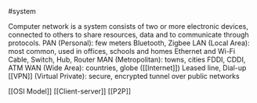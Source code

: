 #system

Computer network is a system consists of two or more electronic devices, connected to others to share resources, data and to communicate through protocols.
	PAN (Personal): few meters
		Bluetooth, Zigbee
	LAN (Local Area): most common, used in offices, schools and homes
		Ethernet and Wi-Fi
		Cable, Switch, Hub, Router
	MAN (Metropolitan): towns, cities
		FDDI, CDDI, ATM
	WAN (Wide Area): countries, globe ([[Internet]])
		Leased line, Dial-up
	[[VPN]] (Virtual Private): secure, encrypted tunnel over public networks

[[OSI Model]]
[[Client-server]]
[[P2P]]
